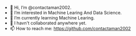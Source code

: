 - 👋 Hi, I’m @contactaman2002.
- 👀 I’m interested in Machine Learing And Data Science.
- 🌱 I’m currently learning Machine Learing.
- 💞️ I havn't collaborated anywhere yet. 
- 📫 How to reach me: https://github.com/contactaman2002

<!---
contactaman2002/contactaman2002 is a ✨ special ✨ repository because its `README.md` (this file) appears on your GitHub profile.
You can click the Preview link to take a look at your changes.
--->
